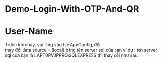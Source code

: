 # Demo-Login-With-OTP-And-QR
# User-Name
Trước khi chạy, vui lòng vào file AppConfig, đổi     
<add name="ModelUserName" connectionString="data source=(local);initial catalog=UserNameDB;integrated security=True;MultipleActiveResultSets=True;App=EntityFramework" providerName="System.Data.SqlClient" />
thay đổi data source = (local) bằng tên server sql của bạn
ví dụ : tên server sql của bạn là LAPTOPVJPPRO\SQLEXPRESS thì thay đổi như sau:
<add name="ModelUserName" connectionString="data source=KIETTRAN\SQLEXPRESS;initial catalog=UserNameDB;integrated security=True;MultipleActiveResultSets=True;App=EntityFramework" providerName="System.Data.SqlClient" />
